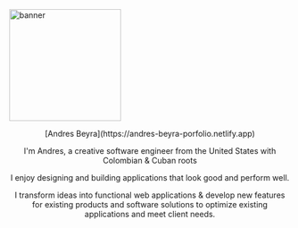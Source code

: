 <img width="200" height="200" src="tenor-48931770.gif" alt="banner">

<p align="center">
    [Andres Beyra](https://andres-beyra-porfolio.netlify.app)
</p>

<p align="center">
    I'm Andres, a creative software engineer from the United States with Colombian & Cuban roots
</p>

<p align="center">
    I enjoy designing and building applications that look good and perform well.
</p>

<p align="center">
    I transform ideas into functional web applications & develop new features for existing products and software solutions to optimize existing applications and meet client needs.
</p>
